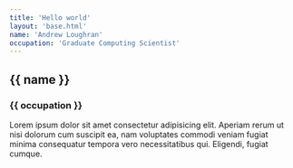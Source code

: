 ```yaml
---
title: 'Hello world'
layout: 'base.html'
name: 'Andrew Loughran'
occupation: 'Graduate Computing Scientist'
---
```


<div class="wrapper">
    <article class="full | section">
        <div class="wrapper flow prose">
            <h1>{{ name }}</h1>
                <h3>{{ occupation }}</h3>
                    <p>
                        Lorem ipsum dolor sit amet consectetur adipisicing elit. Aperiam rerum ut nisi dolorum cum suscipit ea, nam voluptates commodi veniam fugiat minima consequatur tempora vero necessitatibus qui. Eligendi, fugiat cumque.
                    </p>
            </div>
    </article>
</div>
